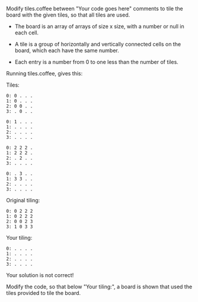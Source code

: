Modify tiles.coffee between "Your code goes here" comments to tile the board
with the given tiles, so that all tiles are used.

- The board is an array of arrays of size x size, with a number or null in each cell.

- A tile is a group of horizontally and vertically connected cells on the board, which each
have the same number.

- Each entry is a number from 0 to one less than the number of tiles.

Running tiles.coffee, gives this:

Tiles:

    0: 0 . . . 
    1: 0 . . . 
    2: 0 0 . . 
    3: . 0 . . 

    0: 1 . . . 
    1: . . . . 
    2: . . . . 
    3: . . . . 

    0: 2 2 2 . 
    1: 2 2 2 . 
    2: . 2 . . 
    3: . . . . 

    0: . 3 . . 
    1: 3 3 . . 
    2: . . . . 
    3: . . . . 

Original tiling:

    0: 0 2 2 2 
    1: 0 2 2 2 
    2: 0 0 2 3 
    3: 1 0 3 3 

Your tiling:

    0: . . . . 
    1: . . . . 
    2: . . . . 
    3: . . . . 

Your solution is not correct!

Modify the code, so that below "Your tiling:", a board is shown that used the tiles provided to tile the board.
